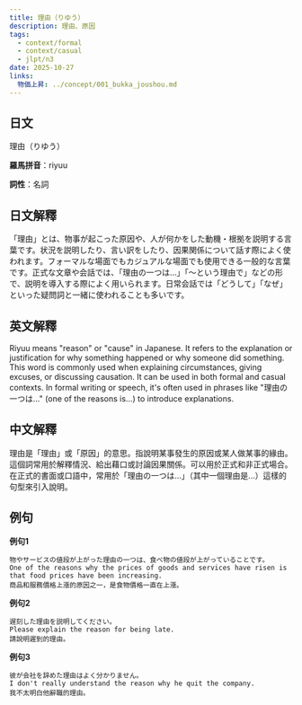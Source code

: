 ```yaml
---
title: 理由（りゆう）
description: 理由、原因
tags:
  - context/formal
  - context/casual
  - jlpt/n3
date: 2025-10-27
links:
  物価上昇: ../concept/001_bukka_joushou.md
---
```


## 日文
理由（りゆう）

**羅馬拼音**：riyuu

**詞性**：名詞

## 日文解釋
「理由」とは、物事が起こった原因や、人が何かをした動機・根拠を説明する言葉です。状況を説明したり、言い訳をしたり、因果関係について話す際によく使われます。フォーマルな場面でもカジュアルな場面でも使用できる一般的な言葉です。正式な文章や会話では、「理由の一つは...」「〜という理由で」などの形で、説明を導入する際によく用いられます。日常会話では「どうして」「なぜ」といった疑問詞と一緒に使われることも多いです。

## 英文解釋
Riyuu means "reason" or "cause" in Japanese. It refers to the explanation or justification for why something happened or why someone did something. This word is commonly used when explaining circumstances, giving excuses, or discussing causation. It can be used in both formal and casual contexts. In formal writing or speech, it's often used in phrases like "理由の一つは..." (one of the reasons is...) to introduce explanations.

## 中文解釋
理由是「理由」或「原因」的意思。指說明某事發生的原因或某人做某事的緣由。這個詞常用於解釋情況、給出藉口或討論因果關係。可以用於正式和非正式場合。在正式的書面或口語中，常用於「理由の一つは...」（其中一個理由是...）這樣的句型來引入說明。

## 例句

**例句1**
```
物やサービスの値段が上がった理由の一つは、食べ物の値段が上がっていることです。
One of the reasons why the prices of goods and services have risen is that food prices have been increasing.
商品和服務價格上漲的原因之一，是食物價格一直在上漲。
```

**例句2**
```
遅刻した理由を説明してください。
Please explain the reason for being late.
請說明遲到的理由。
```

**例句3**
```
彼が会社を辞めた理由はよく分かりません。
I don't really understand the reason why he quit the company.
我不太明白他辭職的理由。
```
